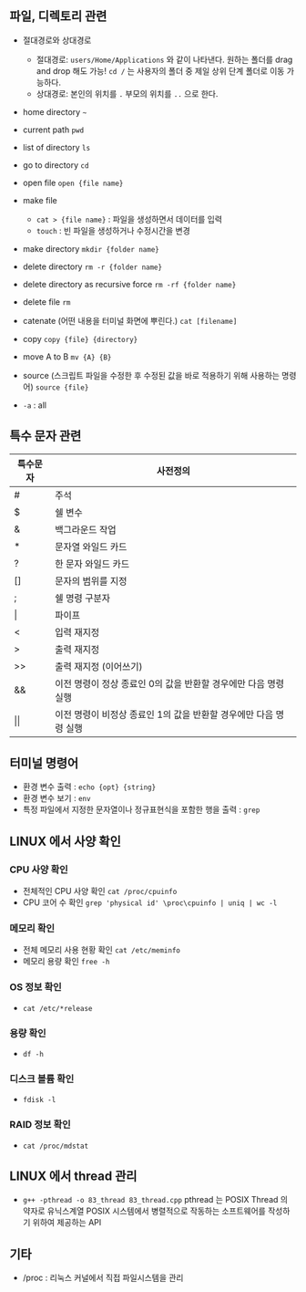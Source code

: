 ## 파일, 디렉토리 관련

- 절대경로와 상대경로
  - 절대경로: `users/Home/Applications` 와 같이 나타낸다. 원하는 폴더를 drag and drop 해도 가능! `cd /` 는 사용자의 폴더 중 제일 상위 단계 폴더로 이동 가능하다.
  - 상대경로: 본인의 위치를 `.` 부모의 위치를 `..` 으로 한다.

- home directory `~`
- current path `pwd`
- list of directory `ls`
- go to directory `cd`
- open file `open {file name}`
- make file
  - `cat > {file name}` : 파일을 생성하면서 데이터를 입력
  - `touch` : 빈 파일을 생성하거나 수정시간을 변경
- make directory `mkdir {folder name}`
- delete directory `rm -r {folder name}`
- delete directory as recursive force `rm -rf {folder name}`
- delete file `rm`
- catenate (어떤 내용을 터미널 화면에 뿌린다.) `cat [filename]`
- copy `copy {file} {directory}`
- move A to B `mv {A} {B}`
- source (스크립트 파일을 수정한 후 수정된 값을 바로 적용하기 위해 사용하는 명령어) `source {file}`
- `-a` : all

## 특수 문자 관련

|특수문자|사전정의|
|----|----|
|#|주석|
|$|쉘 변수|
|&|백그라운드 작업|
|*|문자열 와일드 카드|
|?|한 문자 와일드 카드|
|[]|문자의 범위를 지정|
|;|쉘 명령 구분자|
|&#124;|파이프|
|<|입력 재지정|
|>|출력 재지정|
|>>|출력 재지정 (이어쓰기)|
|&&|이전 명령이 정상 종료인 0의 값을 반환할 경우에만 다음 명령 실행|
|&#124;&#124;|이전 명령이 비정상 종료인 1의 값을 반환할 경우에만 다음 명령 실행|

## 터미널 명령어

- 환경 변수 출력 : `echo {opt} {string}`
- 환경 변수 보기 : `env`
- 특정 파일에서 지정한 문자열이나 정규표현식을 포함한 행을 출력 : `grep`

## LINUX 에서 사양 확인
### CPU 사양 확인
 - 전체적인 CPU 사양 확인 `cat /proc/cpuinfo`
 - CPU 코어 수 확인 `grep 'physical id' \proc\cpuinfo | uniq | wc -l`
### 메모리 확인
 - 전체 메모리 사용 현황 확인 `cat /etc/meminfo`
 - 메모리 용량 확인 `free -h`
### OS 정보 확인
 - `cat /etc/*release`
### 용량 확인
 - `df -h`
### 디스크 볼륨 확인
 - `fdisk -l`
### RAID 정보 확인
 - `cat /proc/mdstat`

## LINUX 에서 thread 관리

- ```g++ -pthread -o 83_thread 83_thread.cpp```
  pthread 는 POSIX Thread 의 약자로 유닉스계열 POSIX 시스템에서 병렬적으로 작동하는 소프트웨어를 작성하기 위하여 제공하는 API

## 기타
 - /proc : 리눅스 커널에서 직접 파일시스템을 관리
